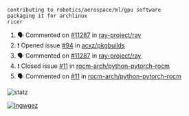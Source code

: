 ```
contributing to robotics/aerospace/ml/gpu software
packaging it for archlinux
ricer
```

<!--START_SECTION:activity-->
1. 🗣 Commented on [#11287](https://github.com/ray-project/ray/issues/11287) in [ray-project/ray](https://github.com/ray-project/ray)
2. ❗️ Opened issue [#94](https://github.com/acxz/pkgbuilds/issues/94) in [acxz/pkgbuilds](https://github.com/acxz/pkgbuilds)
3. 🗣 Commented on [#11287](https://github.com/ray-project/ray/issues/11287) in [ray-project/ray](https://github.com/ray-project/ray)
4. ❗️ Closed issue [#11](https://github.com/rocm-arch/python-pytorch-rocm/issues/11) in [rocm-arch/python-pytorch-rocm](https://github.com/rocm-arch/python-pytorch-rocm)
5. 🗣 Commented on [#11](https://github.com/rocm-arch/python-pytorch-rocm/issues/11) in [rocm-arch/python-pytorch-rocm](https://github.com/rocm-arch/python-pytorch-rocm)
<!--END_SECTION:activity-->


![statz](https://github-readme-stats.vercel.app/api?username=acxz&include_all_commits=true&show_icons=true)

[![lngwgez](https://github-readme-stats.vercel.app/api/top-langs/?username=acxz&layout=compact)](https://github.com/acxz/github-readme-stats)


<!--
**acxz/acxz** is a ✨ _special_ ✨ repository because its `README.md` (this file) appears on your GitHub profile.

Here are some ideas to get you started:

- 🔭 I’m currently working on ...
- 🌱 I’m currently learning ...
- 👯 I’m looking to collaborate on ...
- 🤔 I’m looking for help with ...
- 💬 Ask me about ...
- 📫 How to reach me: ...
- 😄 Pronouns: ...
- ⚡ Fun fact: ...
-->
